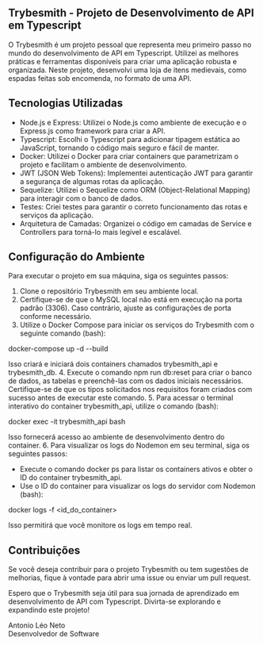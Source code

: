 ## Trybesmith - Projeto de Desenvolvimento de API em Typescript


O Trybesmith é um projeto pessoal que representa meu primeiro passo no mundo do desenvolvimento de API em Typescript. Utilizei as melhores práticas e ferramentas disponíveis para criar uma aplicação robusta e organizada. Neste projeto, desenvolvi uma loja de itens medievais, como espadas feitas sob encomenda, no formato de uma API.

## Tecnologias Utilizadas
* Node.js e Express: Utilizei o Node.js como ambiente de execução e o Express.js como framework para criar a API.
* Typescript: Escolhi o Typescript para adicionar tipagem estática ao JavaScript, tornando o código mais seguro e fácil de manter.
* Docker: Utilizei o Docker para criar containers que parametrizam o projeto e facilitam o ambiente de desenvolvimento.
* JWT (JSON Web Tokens): Implementei autenticação JWT para garantir a segurança de algumas rotas da aplicação.
* Sequelize: Utilizei o Sequelize como ORM (Object-Relational Mapping) para interagir com o banco de dados.
* Testes: Criei testes para garantir o correto funcionamento das rotas e serviços da aplicação.
* Arquitetura de Camadas: Organizei o código em camadas de Service e Controllers para torná-lo mais legível e escalável.

## Configuração do Ambiente
Para executar o projeto em sua máquina, siga os seguintes passos:

1. Clone o repositório Trybesmith em seu ambiente local.
2. Certifique-se de que o MySQL local não está em execução na porta padrão (3306). Caso contrário, ajuste as configurações de porta conforme necessário.
3. Utilize o Docker Compose para iniciar os serviços do Trybesmith com o seguinte comando (bash):

docker-compose up -d --build

Isso criará e iniciará dois containers chamados trybesmith_api e trybesmith_db.
4. Execute o comando npm run db:reset para criar o banco de dados, as tabelas e preenchê-las com os dados iniciais necessários. Certifique-se de que os tipos solicitados nos requisitos foram criados com sucesso antes de executar este comando.
5. Para acessar o terminal interativo do container trybesmith_api, utilize o comando (bash):

docker exec -it trybesmith_api bash

Isso fornecerá acesso ao ambiente de desenvolvimento dentro do container.
6. Para visualizar os logs do Nodemon em seu terminal, siga os seguintes passos:
* Execute o comando docker ps para listar os containers ativos e obter o ID do container trybesmith_api.
* Use o ID do container para visualizar os logs do servidor com Nodemon (bash):

docker logs -f <id_do_container>

Isso permitirá que você monitore os logs em tempo real.

## Contribuições
Se você deseja contribuir para o projeto Trybesmith ou tem sugestões de melhorias, fique à vontade para abrir uma issue ou enviar um pull request.

Espero que o Trybesmith seja útil para sua jornada de aprendizado em desenvolvimento de API com Typescript. Divirta-se explorando e expandindo este projeto!


Antonio Léo Neto <br>
Desenvolvedor de Software
